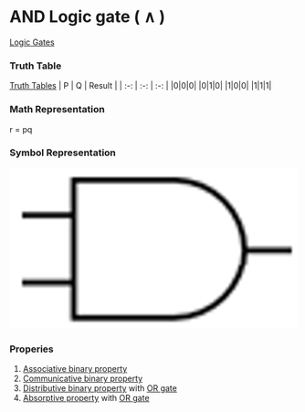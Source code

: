 # AND Logic gate ( $\land$ )
[Logic Gates](Logic%20Gates.md)
### Truth Table
[Truth Tables](Truth%20Tables.md)
| P | Q | Result |
| :-: | :-: | :-: |
|0|0|0|
|0|1|0|
|1|0|0|
|1|1|1|

### Math Representation
r = pq

### Symbol Representation
![400x200](../attachments/AND_GATE.png)

### Properies
1. [Associative binary property](Associative%20binary%20property.md)
2. [Communicative binary property](Communicative%20binary%20property.md)
3. [Distributive binary property](Distributive%20binary%20property.md) with [OR gate](OR%20gate.md)
4. [Absorptive property](Absorptive%20property.md) with [OR gate](OR%20gate.md)

